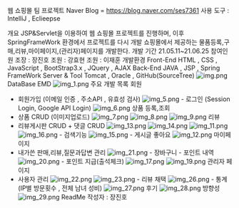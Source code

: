 웹 쇼핑몰 팀 프로젝트
Naver Blog = https://blog.naver.com/ses7361
사용 도구 : IntelliJ , Eclieepse

개요
JSP&Servlet을 이용하여 웹 쇼핑몰 프로젝트를 진행하며, 이후 SpringFrameWork 환경에서 프로젝트를 다시 개발
쇼핑몰에서 제공하는 물품등록,구매,리뷰,마이페이지,(관리자)페이지를 개발한다.
개발 기간
21.05.11~21.06.25
참여인원
조장 : 장진호
조원 : 강효현
조원 : 이재훈
개발환경
Front-End
 HTML , CSS , JavaScript , BootStrap3.x , JQuery , AJAX
Back-End
  JAVA , JSP , Spring FrameWork
Server & Tool
  Tomcat , Oracle , GitHub(SourceTree) ![img.png](img.png)
DataBase EMD
![img_1.png](img_1.png)
주요 개발 목록
회원
- 회원가입 (이메일 인증 , 주소API , 유효성 검사) ![img_5.png](img_5.png) - 로그인 (Session Login, Google API Login) ![img_6.png](img_6.png)
상품 등록,조회
- 상품 CRUD (이미지업로드) ![img_7.png](img_7.png) ![img_8.png](img_8.png) ![img_9.png](img_9.png)
리뷰
- 리뷰게시판 CRUD + 댓글 CRUD ![img_13.png](img_13.png) ![img_14.png](img_14.png) ![img_11.png](img_11.png) ![img_16.png](img_16.png) - 검색기능 ![img_15.png](img_15.png) - 게시글 좋아요
![img_12.png](img_12.png)
마이페이지
- 내가쓴 판매,리뷰,질문과답변 관리 ![img_21.png](img_21.png) - 장바구니 - 포인트 내역 ![img_20.png](img_20.png) - 포인트 지급(출석체크) ![img_17.png](img_17.png) ![img_19.png](img_19.png)
관리자 페이지
- 사용자 관리 ![img_22.png](img_22.png) ![img_23.png](img_23.png) - 리뷰 채택 ![img_26.png](img_26.png) - 통계 (IP별 방문횟수 , 전체 남녀 성비) ![img_27.png](img_27.png)
후기
![img_28.png](img_28.png)
방향성
![img_29.png](img_29.png)
ReadMe 작성자 : 장진호
